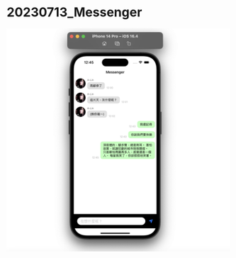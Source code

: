# 20230713_Messenger
![image](https://github.com/e19970722/20230713_Messenger/blob/main/MessengerDemo.png?raw=true)

